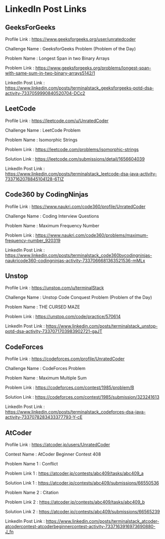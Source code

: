 # LinkedIn Post Links

## GeeksForGeeks

Profile Link : https://www.geeksforgeeks.org/user/unratedcoder

Challenge Name : GeeksforGeeks Problem (Problem of the Day)

Problem Name : Longest Span in two Binary Arrays

Problem Link : https://www.geeksforgeeks.org/problems/longest-span-with-same-sum-in-two-binary-arrays5142/1

LinkedIn Post Link : https://www.linkedin.com/posts/terminalstack_geeksforgeeks-potd-dsa-activity-7337059990840520704-DCc2

## LeetCode

Profile Link : https://leetcode.com/u/UnratedCoder

Challenge Name : LeetCode Problem

Problem Name : Isomorphic Strings

Problem Link : https://leetcode.com/problems/isomorphic-strings

Solution Link : https://leetcode.com/submissions/detail/1656604039

LinkedIn Post Link : https://www.linkedin.com/posts/terminalstack_leetcode-dsa-java-activity-7337162078845104128-6TIZ

## Code360 by CodingNinjas

Profile Link : https://www.naukri.com/code360/profile/UnratedCoder

Challenge Name : Coding Interview Questions

Problem Name : Maximum Frequency Number

Problem Link : https://www.naukri.com/code360/problems/maximum-frequency-number_920319

LinkedIn Post Link : https://www.linkedin.com/posts/terminalstack_code360bycodingninjas-naukricode360-codingninjas-activity-7337066681363521536-mMLx

## Unstop

Profile Link : https://unstop.com/u/terminalStack

Challenge Name : Unstop Code Conquest Problem (Problem of the Day)

Problem Name : THE CURSED MAZE

Problem Link : https://unstop.com/code/practice/570614

LinkedIn Post Link : https://www.linkedin.com/posts/terminalstack_unstop-potd-dsa-activity-7337071703983902721-gaJT

## CodeForces

Profile Link : https://codeforces.com/profile/UnratedCoder

Challenge Name : CodeForces Problem

Problem Name : Maximum Multiple Sum

Problem Link : https://codeforces.com/contest/1985/problem/B

Solution Link : https://codeforces.com/contest/1985/submission/323241613

LinkedIn Post Link : https://www.linkedin.com/posts/terminalstack_codeforces-dsa-java-activity-7337078283433377793-Y-cE

## AtCoder

Profile Link : https://atcoder.jp/users/UnratedCoder

Contest Name : AtCoder Beginner Contest 408

Problem Name 1 : Conflict

Problem Link 1 : https://atcoder.jp/contests/abc409/tasks/abc409_a

Solution Link 1 : https://atcoder.jp/contests/abc409/submissions/66550536

Problem Name 2 : Citation

Problem Link 2 : https://atcoder.jp/contests/abc409/tasks/abc409_b

Solution Link 2 : https://atcoder.jp/contests/abc409/submissions/66565239

LinkedIn Post Link : https://www.linkedin.com/posts/terminalstack_atcoder-atcodercontest-atcoderbeginnercontest-activity-7337163916973690880-J_fn
